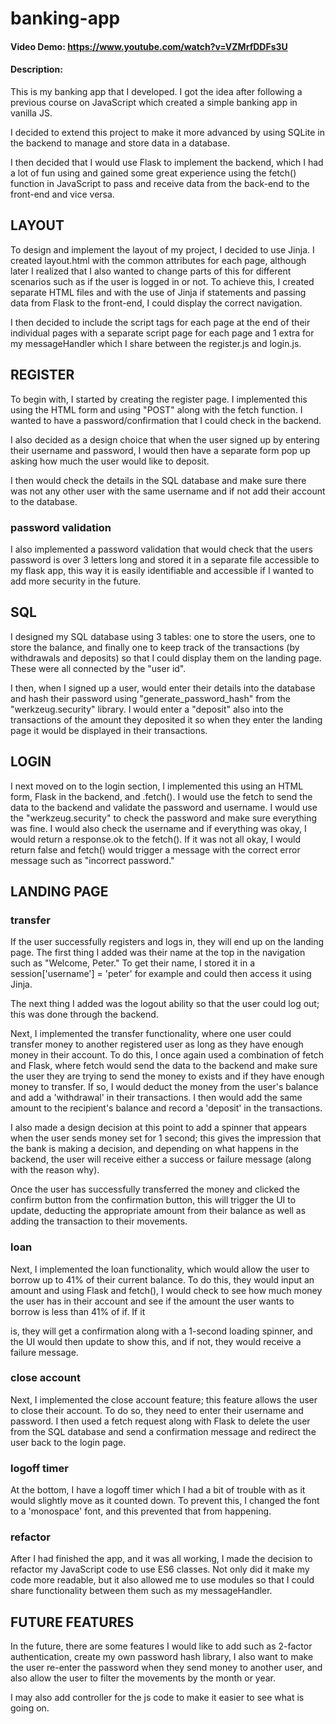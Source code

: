 # banking-app

#### Video Demo: <https://www.youtube.com/watch?v=VZMrfDDFs3U>

#### Description:

This is my banking app that I developed. I got the idea after following a previous course on JavaScript which created a simple banking app in vanilla JS.

I decided to extend this project to make it more advanced by using SQLite in the backend to manage and store data in a database.

I then decided that I would use Flask to implement the backend, which I had a lot of fun using and gained some great experience using the fetch() function in JavaScript to pass and receive data from the back-end to the front-end and vice versa.

## LAYOUT

To design and implement the layout of my project, I decided to use Jinja. I created layout.html with the common attributes for each page, although later I realized that I also wanted to change parts of this for different scenarios such as if the user is logged in or not. To achieve this, I created separate HTML files and with the use of Jinja if statements and passing data from Flask to the front-end, I could display the correct navigation.

I then decided to include the script tags for each page at the end of their individual pages with a separate script page for each page and 1 extra for my messageHandler which I share between the register.js and login.js.

## REGISTER

To begin with, I started by creating the register page. I implemented this using the HTML form and using "POST" along with the fetch function. I wanted to have a password/confirmation that I could check in the backend.

I also decided as a design choice that when the user signed up by entering their username and password, I would then have a separate form pop up asking how much the user would like to deposit.

I then would check the details in the SQL database and make sure there was not any other user with the same username and if not add their account to the database.

### password validation

I also implemented a password validation that would check that the users password is over 3 letters long and stored it in a separate file accessible to my flask app, this way it is easily identifiable and accessible if I wanted to add more security in the future.

## SQL

I designed my SQL database using 3 tables: one to store the users, one to store the balance, and finally one to keep track of the transactions (by withdrawals and deposits) so that I could display them on the landing page. These were all connected by the "user id".

I then, when I signed up a user, would enter their details into the database and hash their password using "generate_password_hash" from the "werkzeug.security" library. I would enter a "deposit" also into the transactions of the amount they deposited it so when they enter the landing page it would be displayed in their transactions.

## LOGIN

I next moved on to the login section, I implemented this using an HTML form, Flask in the backend, and .fetch(). I would use the fetch to send the data to the backend and validate the password and username. I would use the "werkzeug.security" to check the password and make sure everything was fine. I would also check the username and if everything was okay, I would return a response.ok to the fetch(). If it was not all okay, I would return false and fetch() would trigger a message with the correct error message such as "incorrect password."

## LANDING PAGE

### transfer

If the user successfully registers and logs in, they will end up on the landing page. The first thing I added was their name at the top in the navigation such as "Welcome, Peter." To get their name, I stored it in a session['username'] = 'peter' for example and could then access it using Jinja.

The next thing I added was the logout ability so that the user could log out; this was done through the backend.

Next, I implemented the transfer functionality, where one user could transfer money to another registered user as long as they have enough money in their account. To do this, I once again used a combination of fetch and Flask, where fetch would send the data to the backend and make sure the user they are trying to send the money to exists and if they have enough money to transfer. If so, I would deduct the money from the user's balance and add a 'withdrawal' in their transactions. I then would add the same amount to the recipient's balance and record a 'deposit' in the transactions.

I also made a design decision at this point to add a spinner that appears when the user sends money set for 1 second; this gives the impression that the bank is making a decision, and depending on what happens in the backend, the user will receive either a success or failure message (along with the reason why).

Once the user has successfully transferred the money and clicked the confirm button from the confirmation button, this will trigger the UI to update, deducting the appropriate amount from their balance as well as adding the transaction to their movements.

### loan

Next, I implemented the loan functionality, which would allow the user to borrow up to 41% of their current balance. To do this, they would input an amount and using Flask and fetch(), I would check to see how much money the user has in their account and see if the amount the user wants to borrow is less than 41% of if. If it

is, they will get a confirmation along with a 1-second loading spinner, and the UI would then update to show this, and if not, they would receive a failure message.

### close account

Next, I implemented the close account feature; this feature allows the user to close their account. To do so, they need to enter their username and password. I then used a fetch request along with Flask to delete the user from the SQL database and send a confirmation message and redirect the user back to the login page.

### logoff timer

At the bottom, I have a logoff timer which I had a bit of trouble with as it would slightly move as it counted down. To prevent this, I changed the font to a 'monospace' font, and this prevented that from happening.

### refactor

After I had finished the app, and it was all working, I made the decision to refactor my JavaScript code to use ES6 classes. Not only did it make my code more readable, but it also allowed me to use modules so that I could share functionality between them such as my messageHandler.

## FUTURE FEATURES

In the future, there are some features I would like to add such as 2-factor authentication, create my own password hash library, I also want to make the user re-enter the password when they send money to another user, and also allow the user to filter the movements by the month or year.

I may also add controller for the js code to make it easier to see what is going on.
